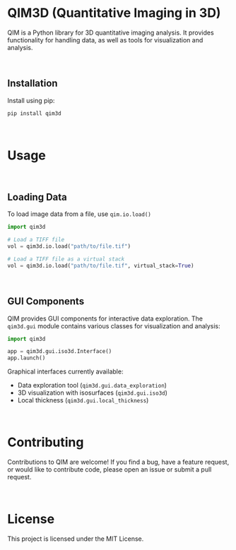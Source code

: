 # QIM3D (Quantitative Imaging in 3D)

QIM is a Python library for 3D quantitative imaging analysis. It provides functionality for handling data, as well as tools for visualization and analysis.

&nbsp;
## Installation

Install using pip:

```bash
pip install qim3d
```

&nbsp;
# Usage

&nbsp;
## Loading Data
To load image data from a file, use `qim.io.load()`

```python
import qim3d

# Load a TIFF file
vol = qim3d.io.load("path/to/file.tif")

# Load a TIFF file as a virtual stack
vol = qim3d.io.load("path/to/file.tif", virtual_stack=True)
```

&nbsp;
## GUI Components
QIM provides GUI components for interactive data exploration. The `qim3d.gui` module contains various classes for visualization and analysis:

```python
import qim3d

app = qim3d.gui.iso3d.Interface()
app.launch()
```

Graphical interfaces currently available:
- Data exploration tool (`qim3d.gui.data_exploration`)
- 3D visualization with isosurfaces (`qim3d.gui.iso3d`)
- Local thickness (`qim3d.gui.local_thickness`)


&nbsp;
# Contributing
Contributions to QIM are welcome! If you find a bug, have a feature request, or would like to contribute code, please open an issue or submit a pull request.

&nbsp;
# License
This project is licensed under the MIT License.